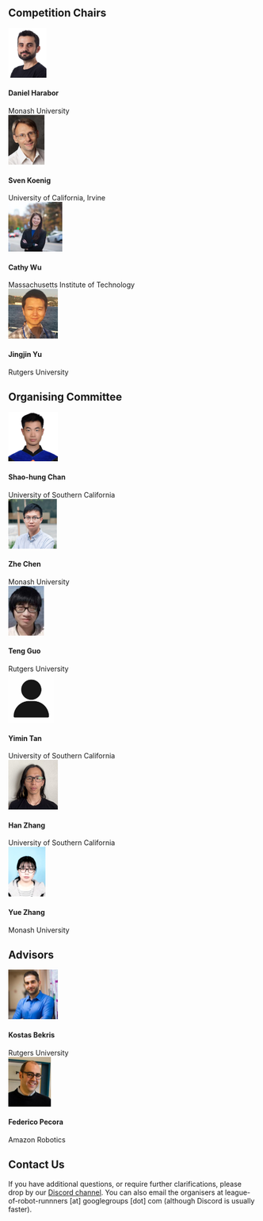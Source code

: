 <!-- This page lists the organisers of the competition in lex order. -->


## Competition Chairs

<link fetchpriority='high' rel="stylesheet" href="./external_page_resource/style.css" type="text/css">
<div class="row" >
<div class="block">
    <img class="image" src="./external_page_resource/organisers/dharabor_small.png" height="100px"/>
    <h4 class="name" >Daniel Harabor</h4>
    <div class="description-block">
        Monash University
    </div>
</div>
<div class="block">
    <img class="image" src="./external_page_resource/organisers/sven-old.jpg" height="100px"/>
    <h4 class="name" >Sven Koenig</h4>
    <div class="description-block">
        University of California, Irvine
    </div>
</div>
<div class="block">
    <img class="image" src="./external_page_resource/organisers/Cathy_Wu.jpeg" height="100px"/>
    <h4 class="name" >Cathy Wu</h4>
    <div class="description-block">
        Massachusetts Institute of Technology
    </div>
</div>
<div class="block">
    <img class="image" src="./external_page_resource/organisers/JJ-head-500.jpg" height="100px"/>
    <h4 class="name" >Jingjin Yu</h4>
    <div class="description-block">    
        Rutgers University
    </div>
</div>

</div>
</div>

## Organising Committee

<div class="row" >
<div class="block">
    <img class="image" src="./external_page_resource/organisers/shao_hung_head.png" height="100px"/>
    <h4 class="name" >Shao-hung Chan</h4>
    <div class="description-block">
        University of Southern California
    </div>
</div>

<div class="block">
    <img class="image" src="./external_page_resource/organisers/zhe_chen.jpg" height="100px"/>
    <h4 class="name" >Zhe Chen</h4>
    <div class="description-block">
        Monash University
    </div>
</div>
<div class="block">
    <img class="image" src="./external_page_resource/organisers/teng.jpg" height="100px"/>
    <h4 class="name" > Teng Guo</h4>
    <div class="description-block">
        Rutgers University
    </div>
</div>
<div class="block">
    <img class="image" src="./external_page_resource/organisers/temp.jpeg" height="100px"/>
    <h4 class="name" > Yimin Tan</h4>
    <div class="description-block">
        University of Southern California
    </div>
</div>
<div class="block">
    <img class="image" src="./external_page_resource/organisers/han.jpg" height="100px"/>
    <h4 class="name" > Han Zhang</h4>
    <div class="description-block">
        University of Southern California
    </div>
</div>
<div class="block">
    <img class="image" src="./external_page_resource/organisers/yue_zhang.png" height="100px"/>
    <h4 class="name" > Yue Zhang</h4>
    <div class="description-block">
        Monash University
    </div>
</div>
</div>

## Advisors

<div class="row" >
<div class="block">
    <img class="image" src="./external_page_resource/organisers/bekris_2018_01_small.jpg" height="100px"/>
    <h4 class="name" > Kostas Bekris</h4>
    <div class="description-block">
        Rutgers University
    </div>
</div>
<div class="block">
    <img class="image" src="./external_page_resource/organisers/fede-pic.jpeg" height="100px"/>
    <h4 class="name" > Federico Pecora</h4>
    <div class="description-block">
    Amazon Robotics
    </div>
</div>
</div>

## Contact Us

If you have additional questions, or require further clarifications, please drop by our <a href="https://discord.gg/CEYT4g4raR" target="_blank" >Discord channel</a>. 
You can also email the organisers at league-of-robot-runnners \[at\] googlegroups \[dot\] com (although Discord is usually faster).
              
